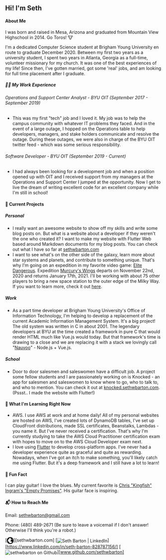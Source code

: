 ## Hi! I'm Seth

#### About Me

I was born and raised in Mesa, Arizona and graduated from Mountain View Highschool in 2014. Go Toros! 🐮 

I'm a dedicated Computer Science student at Brigham Young University en route to graduate December 2020. Between my first two years as a university student, I spent two years in Atlanta, Georgia as a full-time, volunteer missionary for my church. It was one of the best experiences of my life! Since then, I've gotten married, got some 'real' jobs, and am looking for full time placement after I graduate. 

##### 👩‍🚀 My Work Experience 

###### Operations and Support Center Analyst - BYU OIT (September 2017 - September 2019)

- This was my first "tech" job and I loved it. My job was to help the campus community with whatever IT problems they faced. And in the event of a large outage, I hopped on the Operations table to help developers, managers, and stake holders communicate and resolve the outage. During these outages, we were also in charge of the BYU OIT twitter feed - which was some serious responsibility. 

###### Software Developer - BYU OIT (September 2019 - Current)

- I had always been looking for a development job and when a position opened up with OIT and I received support from my managers at the Operations and Support Center I jumped at the opportunity. Now I get to live the dream of writing excellent code for an excellent company while I'm still in school! 

#### 🔭 Current Projects 

##### Personal

- I really want an awesome website to show off my skills and write some blog posts on. But what is a website about a developer if they weren't the one who created it? I want to make my website with Flutter Web based around Markdown documents for my blog posts. You can check out what I have so far at [sethwbarton.com](sethwbarton.com)
- I want to see what's on the other side of the galaxy, learn more about star systems and planets, and contribute to something unique. That's why I'm going on an expedition in my favorite video game: [Elite Dangerous](https://www.elitedangerous.com/). Expedition [Murcury's Wings](https://en.wikipedia.org/wiki/Mercury_(mythology)) departs on November 22nd, 2020 and returns January 17th, 2021. I'll be working with about 75 other players to bring a new space station to the outer edge of the Milky Way. If you want to learn more, check it out [here](https://www.edsm.net/en/expeditions/summary/id/111/name/Expedition+Mercury%27s+Wings+%5BDSSA%5D). 

##### Work

- As a part time developer at Brigham Young University's Office of Information Technology, I'm helping to develop a replacement of the current Academic Information Management System. It's a big project! The old system was written in C in about 2001. The legendary developers at BYU at the time created a framework in pure C that would render HTML much like Vue.js would today. But that framework's time is drawing to a close and we are replacing it with a stack we lovingly call "[Nauvoo](https://en.wikipedia.org/wiki/Nauvoo,_Illinois)" - Node.js + Vue.js. 

##### School

- Door to door salesmen and saleswomen have a difficult job. A project some fellow students and I are passionately working on is Knocked - an app for salesmen and saleswomen to know where to go, who to talk to, and who to mention. You can check it out at [knocked.sethwbarton.com](knocked.sethwbarton.com). (Pssst.. I made the website with Flutter!)

#### 🌱 What I'm Learning Right Now 

- AWS. I use AWS at work and at home daily! All of my personal websites are hosted on AWS, I've created lots of DynamoDB tables, I've set up CloudFront distributions, made SSL certificates, Beanstalks, Lambdas - you name it.  But I've never received a certification. That's why I'm currently studying to take the AWS Cloud Practitioner certification exam with hopes to move on to the AWS Cloud Developer exam next. 
- I love using [Flutter](https://flutter.dev/) to develop cross-platform apps. I've never had a developer experience quite as graceful and quite as rewarding. Nowadays, when I've got an itch to make something, you'll likely catch me using Flutter. But it's a deep framework and I still have a lot to learn! 

#### 🎸 Fun Fact 

I can play guitar! I love the blues. My current favorite is [Chris "Kingfish" Ingram's "Empty Promises"](https://www.youtube.com/watch?v=K-nTAgOMK7w). His guitar face is inspiring. 

#### 📬 How to Reach Me

Email: sethwbarton@gmail.com

Phone: (480) 489-2671 (Be sure to leave a voicemail if I don't answer! Otherwise I'll think you're a robot.)

​																					[<img align="center" alt="sethwbarton.com" width="22px" src="https://raw.githubusercontent.com/iconic/open-iconic/master/svg/globe.svg" />][sethwbarton.com] [<img align="center" alt="Seth Barton | LinkedIn" width="22px" src="https://cdn.jsdelivr.net/npm/simple-icons@v3/icons/linkedin.svg" />][https://www.linkedin.com/in/seth-barton-828787156/] [<img align="center" alt="sethwbarton on Github" width="22px" src="https://cdn.jsdelivr.net/npm/simple-icons@v3/icons/github.svg" />][www.github.com/sethwbarton]